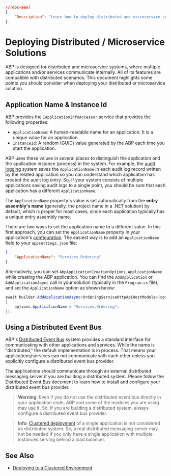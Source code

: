 ```json
//[doc-seo]
{
    "Description": "Learn how to deploy distributed and microservice solutions with ABP, ensuring seamless communication and effective application management."
}
```

# Deploying Distributed / Microservice Solutions

ABP is designed for distributed and microservice systems, where multiple applications and/or services communicate internally. All of its features are compatible with distributed scenarios. This document highlights some points you should consider when deploying your distributed or microservice solution.

## Application Name & Instance Id

ABP provides the `IApplicationInfoAccessor` service that provides the following properties:

* `ApplicationName`: A human-readable name for an application. It is a unique value for an application.
* `InstanceId`: A random (GUID) value generated by the ABP each time you start the application.

ABP uses these values in several places to distinguish the application and the application instance (process) in the system. For example, the [audit logging](../framework/infrastructure/audit-logging.md) system saves the `ApplicationName` in each audit log record written by the related application so you can understand which application has created the audit log entry. So, if your system consists of multiple applications saving audit logs to a single point, you should be sure that each application has a different `ApplicationName`.

The `ApplicationName` property's value is set automatically from the **entry assembly's name** (generally, the project name in a .NET solution) by default, which is proper for most cases, since each application typically has a unique entry assembly name.

There are two ways to set the application name to a different value. In this first approach, you can set the `ApplicationName` property in your application's [configuration](../framework/fundamentals/configuration.md). The easiest way is to add an `ApplicationName` field to your `appsettings.json` file:

````json
{
    "ApplicationName": "Services.Ordering"
}
````

Alternatively, you can set `AbpApplicationCreationOptions.ApplicationName` while creating the ABP application. You can find the `AddApplication` or `AddApplicationAsync` call in your solution (typically in the `Program.cs` file), and set the `ApplicationName` option as shown below:

````csharp
await builder.AddApplicationAsync<OrderingServiceHttpApiHostModule>(options =>
{
    options.ApplicationName = "Services.Ordering";
});
````

## Using a Distributed Event Bus

ABP's [Distributed Event Bus](../framework/infrastructure/event-bus/distributed) system provides a standard interface for communicating with other applications and services. While the name is "distributed," the default implementation is in process. That means your applications/services can not communicate with each other unless you explicitly configure a distributed event bus provider.

The applications should communicate through an external distributed messaging server if you are building a distributed system. Please follow the [Distributed Event Bus](../framework/infrastructure/event-bus/distributed) document to learn how to install and configure your distributed event bus provider.

> **Warning**: Even if you do not use the distributed event bus directly in your application code, ABP and some of the modules you are using may use it. So, if you are building a distributed system, always configure a distributed event bus provider.

> **Info**: [Clustered deployment](./clustered-environment.md) of a single application is not considered as distributed system. So, a real distributed messaging server may not be needed if you only have a single application with multiple instances serving behind a load balancer.

## See Also

* [Deploying to a Clustered Environment](./clustered-environment.md)
